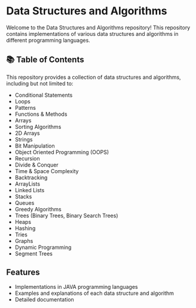 # Data Structures and Algorithms

Welcome to the Data Structures and Algorithms repository! This repository contains implementations of various data structures and algorithms in different programming languages.

## 📚 Table of Contents
This repository provides a collection of data structures and algorithms, including but not limited to:

- Conditional Statements
- Loops
- Patterns
- Functions & Methods
- Arrays
- Sorting Algorithms
- 2D Arrays
- Strings
- Bit Manipulation
- Object Oriented Programming (OOPS)
- Recursion
- Divide & Conquer
- Time & Space Complexity
- Backtracking
- ArrayLists
- Linked Lists
- Stacks
- Queues
- Greedy Algorithms
- Trees (Binary Trees, Binary Search Trees)
- Heaps
- Hashing
- Tries
- Graphs
- Dynamic Programming
- Segment Trees

## Features

- Implementations in JAVA programming languages
- Examples and explanations of each data structure and algorithm
- Detailed documentation
